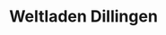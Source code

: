 ---
title: "Weltladen Dillingen"
url: /dillingen-a-d-donau/weltladen-dillingen/
shop: Lebensmittel
---